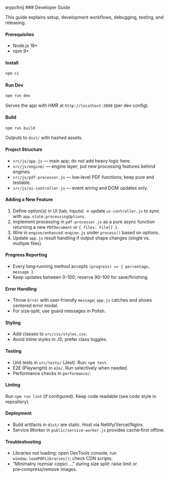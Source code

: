 wypchnij ### Developer Guide

This guide explains setup, development workflows, debugging, testing, and releasing.

#### Prerequisites

- Node.js 18+
- npm 9+

#### Install

```bash
npm ci
```

#### Run Dev

```bash
npm run dev
```

Serves the app with HMR at `http://localhost:3000` (per dev config).

#### Build

```bash
npm run build
```

Outputs to `dist/` with hashed assets.

#### Project Structure

- `src/js/app.js` — main app; do not add heavy logic here.
- `src/js/engine/` — engine layer; put new processing features behind engines.
- `src/js/pdf-processor.js` — low‑level PDF functions; keep pure and testable.
- `src/js/ui-controller.js` — event wiring and DOM updates only.

#### Adding a New Feature

1. Define option(s) in UI (tab, inputs) → update `ui-controller.js` to sync with `app.state.processingOptions`.
2. Implement processing in `pdf-processor.js` as a pure async function returning a new `PDFDocument` or `{ files: File[] }`.
3. Wire in `engine/enhanced-engine.js` under `process()` based on options.
4. Update `app.js` result handling if output shape changes (single vs. multiple files).

#### Progress Reporting

- Every long‑running method accepts `(progress) => { percentage, message }`.
- Keep updates between 0–100; reserve 90–100 for save/finishing.

#### Error Handling

- Throw `Error` with user‑friendly `message`; `app.js` catches and shows centered error modal.
- For size‑split, use guard messages in Polish.

#### Styling

- Add classes to `src/css/styles.css`.
- Avoid inline styles in JS; prefer class toggles.

#### Testing

- Unit tests in `src/tests/` (Jest). Run: `npm test`.
- E2E (Playwright) in `e2e/`. Run selectively when needed.
- Performance checks in `performance/`.

#### Linting

Run `npm run lint` (if configured). Keep code readable (see code style in repository).

#### Deployment

- Build artifacts in `dist/` are static. Host via Netlify/Vercel/Nginx.
- Service Worker in `public/service-worker.js` provides cache‑first offline.

#### Troubleshooting

- Libraries not loading: open DevTools console, run `window.loadPDFLibraries()`; check CDN scripts.
- “Minimalny rozmiar części …” during size split: raise limit or pre‑compress/remove images.
